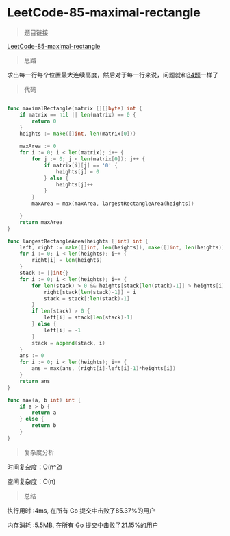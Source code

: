 # LeetCode-85-maximal-rectangle
>题目链接

[LeetCode-85-maximal-rectangle](https://leetcode-cn.com/problems/maximal-rectangle/)

>思路

求出每一行每个位置最大连续高度，然后对于每一行来说，问题就和[84题](https://leetcode-cn.com/problems/largest-rectangle-in-histogram/)一样了

>代码

```go

func maximalRectangle(matrix [][]byte) int {
    if matrix == nil || len(matrix) == 0 {
        return 0
    }
    heights := make([]int, len(matrix[0]))

    maxArea := 0
    for i := 0; i < len(matrix); i++ {
        for j := 0; j < len(matrix[0]); j++ {
            if matrix[i][j] == '0' {
                heights[j] = 0
            } else {
                heights[j]++
            }
        }
        maxArea = max(maxArea, largestRectangleArea(heights))

    }
    return maxArea
}

func largestRectangleArea(heights []int) int {
    left, right := make([]int, len(heights)), make([]int, len(heights))
    for i := 0; i < len(heights); i++ {
        right[i] = len(heights)
    }
    stack := []int{}
    for i := 0; i < len(heights); i++ {
        for len(stack) > 0 && heights[stack[len(stack)-1]] > heights[i] {
            right[stack[len(stack)-1]] = i
            stack = stack[:len(stack)-1]
        }
        if len(stack) > 0 {
            left[i] = stack[len(stack)-1]
        } else {
            left[i] = -1
        }
        stack = append(stack, i)
    }
    ans := 0
    for i := 0; i < len(heights); i++ {
        ans = max(ans, (right[i]-left[i]-1)*heights[i])
    }
    return ans
}

func max(a, b int) int {
    if a > b {
        return a
    } else {
        return b
    }
}

```

>复杂度分析

时间复杂度：O(n^2)

空间复杂度：O(n)

>总结

执行用时 :4ms, 在所有 Go 提交中击败了85.37%的用户

内存消耗 :5.5MB, 在所有 Go 提交中击败了21.15%的用户

